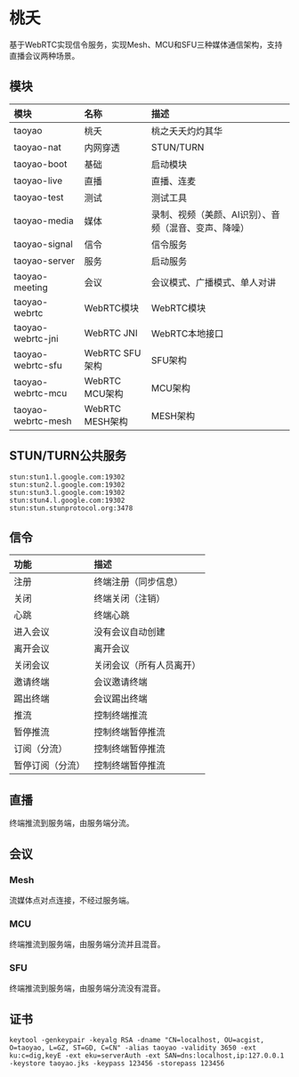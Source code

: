 # 桃夭

基于WebRTC实现信令服务，实现Mesh、MCU和SFU三种媒体通信架构，支持直播会议两种场景。

## 模块

|模块|名称|描述|
|:--|:--|:--|
|taoyao|桃夭|桃之夭夭灼灼其华|
|taoyao-nat|内网穿透|STUN/TURN|
|taoyao-boot|基础|启动模块|
|taoyao-live|直播|直播、连麦|
|taoyao-test|测试|测试工具|
|taoyao-media|媒体|录制、视频（美颜、AI识别）、音频（混音、变声、降噪）|
|taoyao-signal|信令|信令服务|
|taoyao-server|服务|启动服务|
|taoyao-meeting|会议|会议模式、广播模式、单人对讲|
|taoyao-webrtc|WebRTC模块|WebRTC模块|
|taoyao-webrtc-jni|WebRTC JNI|WebRTC本地接口|
|taoyao-webrtc-sfu|WebRTC SFU架构|SFU架构|
|taoyao-webrtc-mcu|WebRTC MCU架构|MCU架构|
|taoyao-webrtc-mesh|WebRTC MESH架构|MESH架构|

## STUN/TURN公共服务

```
stun:stun1.l.google.com:19302
stun:stun2.l.google.com:19302
stun:stun3.l.google.com:19302
stun:stun4.l.google.com:19302
stun:stun.stunprotocol.org:3478
```

## 信令

|功能|描述|
|:--|:--|
|注册|终端注册（同步信息）|
|关闭|终端关闭（注销）|
|心跳|终端心跳|
|进入会议|没有会议自动创建|
|离开会议|离开会议|
|关闭会议|关闭会议（所有人员离开）|
|邀请终端|会议邀请终端|
|踢出终端|会议踢出终端|
|推流|控制终端推流|
|暂停推流|控制终端暂停推流|
|订阅（分流）|控制终端暂停推流|
|暂停订阅（分流）|控制终端暂停推流|

## 直播

终端推流到服务端，由服务端分流。

## 会议

### Mesh

流媒体点对点连接，不经过服务端。

### MCU

终端推流到服务端，由服务端分流并且混音。

### SFU

终端推流到服务端，由服务端分流没有混音。

## 证书

```
keytool -genkeypair -keyalg RSA -dname "CN=localhost, OU=acgist, O=taoyao, L=GZ, ST=GD, C=CN" -alias taoyao -validity 3650 -ext ku:c=dig,keyE -ext eku=serverAuth -ext SAN=dns:localhost,ip:127.0.0.1 -keystore taoyao.jks -keypass 123456 -storepass 123456
```